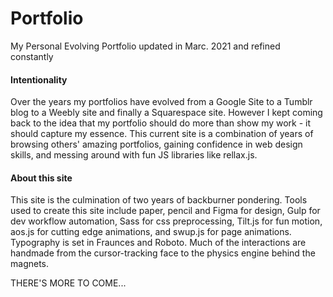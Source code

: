 # Portfolio
My Personal Evolving Portfolio updated in Marc. 2021 and refined constantly

#### Intentionality
Over the years my portfolios have evolved from a Google Site to a Tumblr blog to a Weebly site and finally a Squarespace site. However I kept coming back to the idea that my portfolio should do more than show my work - it should capture my essence. This current site is a combination of years of browsing others' amazing portfolios, gaining confidence in web design skills, and messing around with fun JS libraries like rellax.js. 

#### About this site
This site is the culmination of two years of backburner pondering. Tools used to create this site include paper, pencil and Figma for design, Gulp for dev workflow automation, Sass for css preprocessing, Tilt.js for fun motion, aos.js for cutting edge animations, and swup.js for page animations. Typography is set in Fraunces and Roboto. Much of the interactions are handmade from the cursor-tracking face to the physics engine behind the magnets.


THERE'S MORE TO COME...
